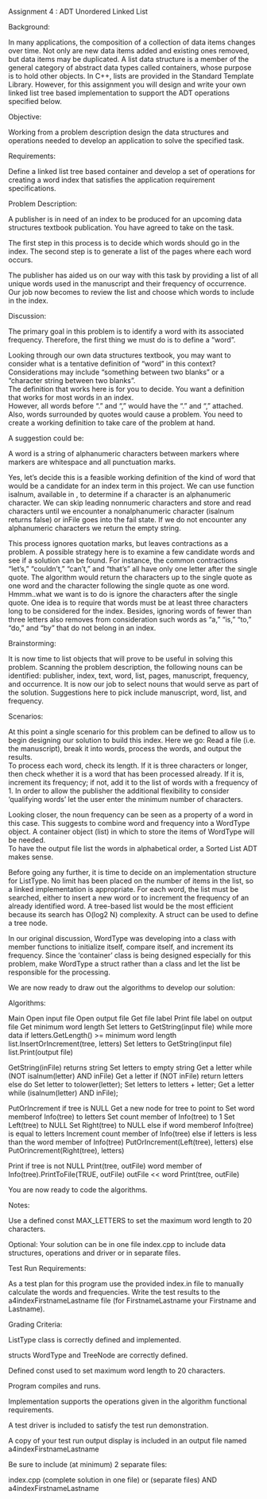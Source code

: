 Assignment 4 : 
ADT Unordered Linked List

Background:

In many applications, the composition of a collection of data items changes over time.  Not only are new data items
added and existing ones removed, but data items may be duplicated. A list data structure is a member of the general
category of abstract data types called containers, whose purpose is to hold other objects.  In C++, lists are provided 
in the Standard Template Library.  However, for this assignment you will design and write your own linked list tree based
implementation to support the ADT operations specified below.

Objective:

Working from a problem description design the data structures and operations needed to develop an application to solve
the specified task.

Requirements:

Define a linked list tree based container and develop a set of operations for creating a word index that satisfies
the application requirement specifications.

Problem Description:

A publisher is in need of an index to be produced for an upcoming data structures textbook publication.  You have 
agreed to take on the task.

The first step in this process is to decide which words should go in the index.  The second step is to generate a list 
of the pages where each word occurs.

The publisher has aided us on our way with this task by providing a list of all unique words used in the manuscript and 
their frequency of occurrence.  Our job now becomes to review the list and choose which words to include in the index.

Discussion:

The primary goal in this problem is to identify a word with its associated frequency.  Therefore, the first thing we must
do is to define a “word”. 

Looking through our own data structures textbook, you may want to consider what is a tentative definition of “word” in 
this context?  Considerations may include “something between two blanks” or a “character string between two blanks”.  
The definition that works here is for you to decide.  You want a definition that works for most words in an index.  
However, all words before “.” and “,” would have the “.” and “,” attached.  Also, words surrounded by quotes would cause 
a problem.  You need to create a working definition to take care of the problem at hand. 

A suggestion could be: 

A word is a string of alphanumeric characters between markers where markers are whitespace and all punctuation marks.

Yes, let’s decide this is a feasible working definition of the kind of word that would be a candidate for an index term 
in this project.  We can use function isalnum, available in <cctype>, to determine if a character is an alphanumeric 
character.  We can skip leading nonnumeric characters and store and read characters until we encounter a nonalphanumeric 
character (isalnum returns false) or inFile goes into the fail state.  If we do not encounter any alphanumeric characters
we return the empty string.

This process ignores quotation marks, but leaves contractions as a problem.  A possible strategy here is to examine a 
few candidate words and see if a solution can be found.  For instance, the common contractions “let’s,” 
“couldn’t,” “can’t,” and “that’s” all have only one letter after the single quote.  The algorithm would return the 
characters up to the single quote as one word and the character following the single quote as one word.  Hmmm..what we 
want is to do is ignore the characters after the single quote.  One idea is to require that words must be at least three
characters long to be considered for the index.  Besides, ignoring words of fewer than three letters also removes from
consideration such words as “a,” “is,” “to,” “do,” and “by” that do not belong in an index.

Brainstorming:

It is now time to list objects that will prove to be useful in solving this problem.  Scanning the problem description, the 
following nouns can be identified:  publisher, index, text, word, list, pages, manuscript, frequency, and occurrence.  It is
now our job to select nouns that would serve as part of the solution.  Suggestions here to pick include manuscript, word, 
list, and frequency.

Scenarios:

At this point a single scenario for this problem can be defined to allow us to begin designing our solution to build this
index.  Here we go:  Read a file (i.e. the manuscript), break it into words, process the words, and output the results.  
To process each word, check its length.  If it is three characters or longer, then check whether it is a word that has been
processed already.  If it is, increment its frequency; if not, add it to the list of words with a frequency of 1. In order
to allow the publisher the additional flexibility to consider ‘qualifying words’ let the user enter the minimum number of
characters.

Looking closer, the noun frequency can be seen as a property of a word in this case.  This suggests to combine word and
frequency into a WordType object.  A container object (list) in which to store the items of WordType will be needed.  
To have the output file list the words in alphabetical order, a Sorted List ADT makes sense. 

Before going any further, it is time to decide on an implementation structure for ListType.  No limit has been placed
on the number of items in the list, so a linked implementation is appropriate.  For each word, the list must be searched, 
either to insert a new word or to increment the frequency of an already identified word.  A tree-based list would be the
most efficient because its search has O(log2 N) complexity.  A struct can be used to define a tree node. 

In our original discussion, WordType was developing into a class with member functions to initialize itself, compare 
itself, and increment its frequency.  Since the ‘container’ class is being designed especially for this problem, make 
WordType a struct rather than a class and let the list be responsible for the processing.

We are now ready to draw out the algorithms to develop our solution:

Algorithms:

Main
Open input file
Open output file
Get file label
Print file label on output file
Get minimum word length
Set letters to GetString(input file)
while more data
    if letters.GetLength() >= minimum word length
        list.InsertOrIncrement(tree, letters)
    Set letters to GetString(input file)
list.Print(output file)
 
GetString(inFile) returns string
Set letters to empty string
Get a letter
while (NOT isalnum(letter) AND inFile)
     Get a letter
if (NOT inFile)
    return letters
else
   do
     Set letter to tolower(letter);
     Set letters to letters + letter;
     Get a letter
   while (isalnum(letter) AND inFile);
 
PutOrIncrement
if tree is NULL
    Get a new node for tree to point to
    Set word memberof Info(tree) to letters
    Set count member of Info(tree) to 1
    Set Left(tree) to NULL
    Set Right(tree) to NULL
else if word memberof Info(tree) is equal to letters
    Increment count member of Info(tree)
else if letters is less than the word member of Info(tree)
    PutOrIncrement(Left(tree), letters)
else
    PutOrincrement(Right(tree), letters)
 
Print
if tree is not NULL
    Print(tree, outFile)
    word member of Info(tree).PrintToFile(TRUE, outFile)
    outFile << word
    Print(tree, outFile)
 
You are now ready to code the algorithms.

Notes:  

Use a defined const MAX_LETTERS to set the maximum word length to 20 characters.

Optional:  Your solution can be in one file index.cpp to include data structures, operations and driver or in separate 
files.

Test Run Requirements:  

As a test plan for this program use the provided index.in file to manually calculate the words and frequencies.  Write
the test results to the a4indexFirstnameLastname file (for FirstnameLastname your Firstname and Lastname).

Grading Criteria:

ListType class is correctly defined and implemented.

structs WordType and TreeNode are correctly defined.

Defined const used to set maximum word length to 20 characters.

Program compiles and runs.

Implementation supports the operations given in the algorithm functional requirements. 

A test driver is included to satisfy the test run demonstration. 

A copy of your test run output display is included in an output file named a4indexFirstnameLastname

Be sure to include (at minimum) 2 separate files:

index.cpp (complete solution in one file) or (separate files) AND 
a4indexFirstnameLastname
